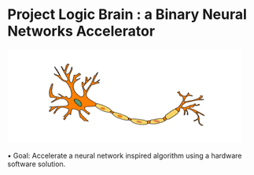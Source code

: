 # Project Logic Brain : a Binary Neural Networks Accelerator

![alttext](files/neuron.png)

• Goal: Accelerate a neural network inspired algorithm using a hardware software solution.

